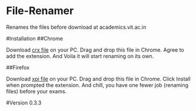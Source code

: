 # File-Renamer
Renames the files before download at academics.vit.ac.in

#Installation
##Chrome

Download [crx file](http://bit.ly/file_renamer) on your PC.
Drag and drop this file in Chrome.
Agree to add the extension.
And Voila it will start renaming on its own.

##Firefox

Download [xpi file](http://bit.ly/file_renamer_xpi) on your PC.
Drag and drop this file in Chrome.
Click Install when prompted the extension.
And chill, you have one fewer job (renaming files) before your exams.

#Version
0.3.3
